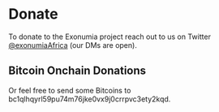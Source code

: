 # Donate 

To donate to the Exonumia project reach out to us on Twitter [@exonumiaAfrica](https://twitter.com/exonumiaAfrica) (our DMs are open).

## Bitcoin Onchain Donations

Or feel free to send some Bitcoins to bc1qlhqyrl59pu74m76jke0vx9j0crrpvc3ety2kqd.



